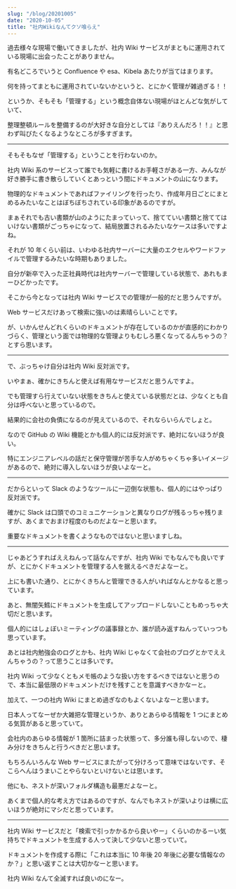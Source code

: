 ```yaml
---
slug: "/blog/20201005"
date: "2020-10-05"
title: "社内Wikiなんてクソ喰らえ"
---
```


過去様々な現場で働いてきましたが、社内 Wiki サービスがまともに運用されている現場に出会ったことがありません。

有名どころでいうと Confluence や esa、Kibela あたりが当てはまります。

何を持ってまともに運用されていないかというと、とにかく管理が雑過ぎる！！

というか、そもそも「管理する」という概念自体ない現場がほとんどな気がしていて、

整理整頓ルールを整備するのが大好きな自分としては『ありえんだろ！！』と思わず叫びたくなるようなところが多すぎます。

---

そもそもなぜ「管理する」ということを行わないのか。

社内 Wiki 系のサービスって誰でも気軽に書けるお手軽さがある一方、みんなが好き勝手に書き散らしていくとあっという間にドキュメントの山になります。

物理的なドキュメントであればファイリングを行ったり、作成年月日ごとにまとめるみたいなことはぼちぼちされている印象があるのですが。

まぁそれでも古い書類が山のようにたまっていって、捨てていい書類と捨ててはいけない書類がごっちゃになって、結局放置されるみたいなケースは多いですよね。

それが 10 年くらい前は、いわゆる社内サーバーに大量のエクセルやワードファイルで管理するみたいな時期もありました。

自分が新卒で入った正社員時代は社内サーバーで管理している状態で、あれもまーひどかったです。

そこから今となっては社内 Wiki サービスでの管理が一般的だと思うんですが。

Web サービスだけあって検索に強いのは素晴らしいことです。

が、いかんせんどれくらいのドキュメントが存在しているのかが直感的にわかりづらく、管理という面では物理的な管理よりもむしろ悪くなってるんちゃうの？とすら思います。

---

で、ぶっちゃけ自分は社内 Wiki 反対派です。

いやまぁ、確かにきちんと使えば有用なサービスだと思うんですよ。

でも管理すら行えていない状態をきちんと使えている状態だとは、少なくとも自分は呼べないと思っているので。

結果的に会社の負債になるのが見えているので、それならいらんでしょと。

なので GitHub の Wiki 機能とかも個人的には反対派です、絶対にないほうが良い。

特にエンジニアレベルの話だと保守管理が苦手な人がめちゃくちゃ多いイメージがあるので、絶対に導入しないほうが良いよなーと。

---

だからといって Slack のようなツールに一辺倒な状態も、個人的にはやっぱり反対派です。

確かに Slack は口頭でのコミュニケーションと異なりログが残るっちゃ残りますが、あくまでおまけ程度のものだよなーと思います。

重要なドキュメントを書くようなものではないと思いますしね。

---

じゃあどうすればええねんって話なんですが、社内 Wiki でもなんでも良いですが、とにかくドキュメントを管理する人を据えるべきだよなーと。

上にも書いた通り、とにかくきちんと管理できる人がいればなんとかなると思っています。

あと、無闇矢鱈にドキュメントを生成してアップロードしないこともめっちゃ大切だと思います。

個人的にはしょぼいミーティングの議事録とか、誰が読み返すねんっていっつも思っています。

あとは社内勉強会のログとかも、社内 Wiki じゃなくて会社のブログとかでええんちゃうの？って思うことは多いです。

社内 Wiki って少なくともメモ帳のような扱い方をするべきではないと思うので、本当に最低限のドキュメントだけを残すことを意識すべきかなーと。

加えて、一つの社内 Wiki にまとめ過ぎなのもよくないよなーと思います。

日本人ってなーぜか大雑把な管理というか、ありとあらゆる情報を 1 つにまとめる気質があると思っていて。

会社内のあらゆる情報が 1 箇所に詰まった状態って、多分誰も得しないので、棲み分けをきちんと行うべきだと思います。

もちろんいろんな Web サービスにまたがって分けろって意味ではないです、そこらへんはうまいことやらないといけないとは思います。

他にも、ネストが深いフォルダ構造も最悪だよなーと。

あくまで個人的な考え方ではあるのですが、なんでもネストが深いよりは横に広いほうが絶対にマシだと思っています。

---

社内 Wiki サービスだと「検索で引っかかるから良いやー」くらいのかるーい気持ちでドキュメントを生成する人って決して少ないと思っていて。

ドキュメントを作成する際に「これは本当に 10 年後 20 年後に必要な情報なのか？」と思い返すことは大切かなーと思います。

社内 Wiki なんて全滅すれば良いのになー。
